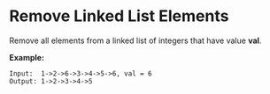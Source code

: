 # Remove Linked List Elements

Remove all elements from a linked list of integers that have value __val__.

__Example:__

```
Input:  1->2->6->3->4->5->6, val = 6
Output: 1->2->3->4->5
```